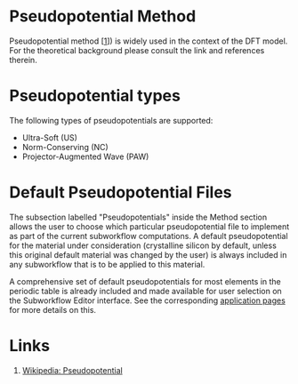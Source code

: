 # Pseudopotential Method

Pseudopotential method [[1](#links)]) is widely used in the context of the DFT model. For the theoretical background please consult the link and references therein. 

# Pseudopotential types

The following types of pseudopotentials are supported: 

- Ultra-Soft (US)
- Norm-Conserving (NC) 
- Projector-Augmented Wave (PAW) 

# Default Pseudopotential Files

The subsection labelled "Pseudopotentials" inside the Method section allows the user to choose which particular pseudopotential file to implement as part of the current subworkflow computations. A default pseudopotential for the material under consideration (crystalline silicon by default, unless this original default material was changed by the user) is always included in any subworkflow that is to be applied to this material.

A comprehensive set of default pseudopotentials for most elements in the periodic table is already included and made available for user selection on the Subworkflow Editor interface. See the corresponding [application pages](/applications/modeling/overview.md) for more details on this.

# Links

1. [Wikipedia: Pseudopotential](https://en.wikipedia.org/wiki/Pseudopotential)
